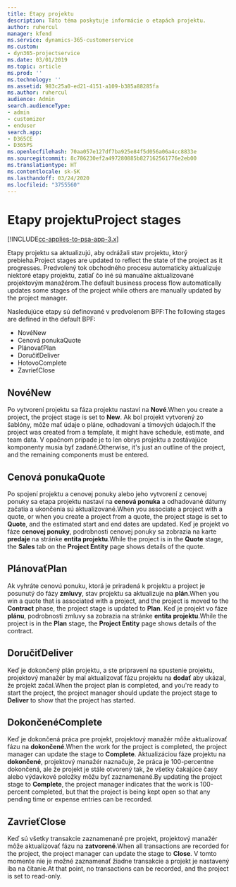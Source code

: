 ```yaml
---
title: Etapy projektu
description: Táto téma poskytuje informácie o etapách projektu.
author: ruhercul
manager: kfend
ms.service: dynamics-365-customerservice
ms.custom:
- dyn365-projectservice
ms.date: 03/01/2019
ms.topic: article
ms.prod: ''
ms.technology: ''
ms.assetid: 983c25a0-ed21-4151-a109-b385a88285fa
ms.author: ruhercul
audience: Admin
search.audienceType:
- admin
- customizer
- enduser
search.app:
- D365CE
- D365PS
ms.openlocfilehash: 70aa057e127df7ba925e84f5d056a06a4cc8833e
ms.sourcegitcommit: 8c786230ef2a497280885b827162561776e2eb00
ms.translationtype: HT
ms.contentlocale: sk-SK
ms.lasthandoff: 03/24/2020
ms.locfileid: "3755560"
---
```

# <a name="project-stages"></a><span data-ttu-id="f7580-103">Etapy projektu</span><span class="sxs-lookup"><span data-stu-id="f7580-103">Project stages</span></span> 

[!INCLUDE[cc-applies-to-psa-app-3.x](../includes/cc-applies-to-psa-app-3x.md)]

<span data-ttu-id="f7580-104">Etapy projektu sa aktualizujú, aby odrážali stav projektu, ktorý prebieha.</span><span class="sxs-lookup"><span data-stu-id="f7580-104">Project stages are updated to reflect the state of the project as it progresses.</span></span> <span data-ttu-id="f7580-105">Predvolený tok obchodného procesu automaticky aktualizuje niektoré etapy projektu, zatiaľ čo iné sú manuálne aktualizované projektovým manažérom.</span><span class="sxs-lookup"><span data-stu-id="f7580-105">The default business process flow automatically updates some stages of the project while others are manually updated by the project manager.</span></span> 

<span data-ttu-id="f7580-106">Nasledujúce etapy sú definované v predvolenom BPF:</span><span class="sxs-lookup"><span data-stu-id="f7580-106">The following stages are defined in the default BPF:</span></span>

- <span data-ttu-id="f7580-107">Nové</span><span class="sxs-lookup"><span data-stu-id="f7580-107">New</span></span>
- <span data-ttu-id="f7580-108">Cenová ponuka</span><span class="sxs-lookup"><span data-stu-id="f7580-108">Quote</span></span>
- <span data-ttu-id="f7580-109">Plánovať</span><span class="sxs-lookup"><span data-stu-id="f7580-109">Plan</span></span>
- <span data-ttu-id="f7580-110">Doručiť</span><span class="sxs-lookup"><span data-stu-id="f7580-110">Deliver</span></span>
- <span data-ttu-id="f7580-111">Hotovo</span><span class="sxs-lookup"><span data-stu-id="f7580-111">Complete</span></span>
- <span data-ttu-id="f7580-112">Zavrieť</span><span class="sxs-lookup"><span data-stu-id="f7580-112">Close</span></span> 

## <a name="new"></a><span data-ttu-id="f7580-113">Nové</span><span class="sxs-lookup"><span data-stu-id="f7580-113">New</span></span>

<span data-ttu-id="f7580-114">Po vytvorení projektu sa fáza projektu nastaví na **Nové**.</span><span class="sxs-lookup"><span data-stu-id="f7580-114">When you create a project, the project stage is set to **New**.</span></span> <span data-ttu-id="f7580-115">Ak bol projekt vytvorený zo šablóny, môže mať údaje o pláne, odhadovaní a tímových údajoch.</span><span class="sxs-lookup"><span data-stu-id="f7580-115">If the project was created from a template, it might have schedule, estimate, and team data.</span></span> <span data-ttu-id="f7580-116">V opačnom prípade je to len obrys projektu a zostávajúce komponenty musia byť zadané.</span><span class="sxs-lookup"><span data-stu-id="f7580-116">Otherwise, it's just an outline of the project, and the remaining components must be entered.</span></span>

## <a name="quote"></a><span data-ttu-id="f7580-117">Cenová ponuka</span><span class="sxs-lookup"><span data-stu-id="f7580-117">Quote</span></span>

<span data-ttu-id="f7580-118">Po spojení projektu a cenovej ponuky alebo jeho vytvorení z cenovej ponuky sa etapa projektu nastaví na **cenová ponuka** a odhadované dátumy začatia a ukončenia sú aktualizované.</span><span class="sxs-lookup"><span data-stu-id="f7580-118">When you associate a project with a quote, or when you create a project from a quote, the project stage is set to **Quote**, and the estimated start and end dates are updated.</span></span> <span data-ttu-id="f7580-119">Keď je projekt vo fáze **cenovej ponuky**, podrobnosti cenovej ponuky sa zobrazia na karte **predaje** na stránke **entita projektu**.</span><span class="sxs-lookup"><span data-stu-id="f7580-119">While the project is in the **Quote** stage, the **Sales** tab on the **Project Entity** page shows details of the quote.</span></span>

## <a name="plan"></a><span data-ttu-id="f7580-120">Plánovať</span><span class="sxs-lookup"><span data-stu-id="f7580-120">Plan</span></span>

<span data-ttu-id="f7580-121">Ak vyhráte cenovú ponuku, ktorá je priradená k projektu a project je posunutý do fázy **zmluvy**, stav projektu sa aktualizuje na **plán**.</span><span class="sxs-lookup"><span data-stu-id="f7580-121">When you win a quote that is associated with a project, and the project is moved to the **Contract** phase, the project stage is updated to **Plan**.</span></span> <span data-ttu-id="f7580-122">Keď je projekt vo fáze **plánu**, podrobnosti zmluvy sa zobrazia na stránke **entita projektu**.</span><span class="sxs-lookup"><span data-stu-id="f7580-122">While the project is in the **Plan** stage, the **Project Entity** page shows details of the contract.</span></span>

## <a name="deliver"></a><span data-ttu-id="f7580-123">Doručiť</span><span class="sxs-lookup"><span data-stu-id="f7580-123">Deliver</span></span>

<span data-ttu-id="f7580-124">Keď je dokončený plán projektu, a ste pripravení na spustenie projektu, projektový manažér by mal aktualizovať fázu projektu na **dodať** aby ukázal, že projekt začal.</span><span class="sxs-lookup"><span data-stu-id="f7580-124">When the project plan is completed, and you're ready to start the project, the project manager should update the project stage to **Deliver** to show that the project has started.</span></span>

## <a name="complete"></a><span data-ttu-id="f7580-125">Dokončené</span><span class="sxs-lookup"><span data-stu-id="f7580-125">Complete</span></span> 

<span data-ttu-id="f7580-126">Keď je dokončená práca pre projekt, projektový manažér môže aktualizovať fázu na **dokončené**.</span><span class="sxs-lookup"><span data-stu-id="f7580-126">When the work for the project is completed, the project manager can update the stage to **Complete**.</span></span> <span data-ttu-id="f7580-127">Aktualizáciou fáze projektu na **dokončené**, projektový manažér naznačuje, že práca je 100-percentne dokončená, ale že projekt je stále otvorený tak, že všetky čakajúce časy alebo výdavkové položky môžu byť zaznamenané.</span><span class="sxs-lookup"><span data-stu-id="f7580-127">By updating the project stage to **Complete**, the project manager indicates that the work is 100-percent completed, but that the project is being kept open so that any pending time or expense entries can be recorded.</span></span>

## <a name="close"></a><span data-ttu-id="f7580-128">Zavrieť</span><span class="sxs-lookup"><span data-stu-id="f7580-128">Close</span></span>

<span data-ttu-id="f7580-129">Keď sú všetky transakcie zaznamenané pre projekt, projektový manažér môže aktualizovať fázu na **zatvorené**.</span><span class="sxs-lookup"><span data-stu-id="f7580-129">When all transactions are recorded for the project, the project manager can update the stage to **Close**.</span></span> <span data-ttu-id="f7580-130">V tomto momente nie je možné zaznamenať žiadne transakcie a projekt je nastavený iba na čítanie.</span><span class="sxs-lookup"><span data-stu-id="f7580-130">At that point, no transactions can be recorded, and the project is set to read-only.</span></span>
